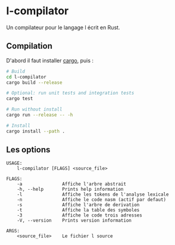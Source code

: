 # l-compilator

Un compilateur pour le langage l écrit en Rust.

## Compilation

D'abord il faut installer [cargo](https://rustup.rs/), puis :

```bash
# Build
cd l-compilator
cargo build --release

# Optional: run unit tests and integration tests
cargo test

# Run without install
cargo run --release -- -h

# Install
cargo install --path .
```

## Les options

```
USAGE:
    l-compilator [FLAGS] <source_file>

FLAGS:
    -a               Affiche l'arbre abstrait
    -h, --help       Prints help information
    -l               Affiche les tokens de l'analyse lexicale
    -n               Affiche le code nasm (actif par defaut)
    -s               Affiche l'arbre de derivation
    -t               Affiche la table des symboles
    -3               Affiche le code trois adresses
    -V, --version    Prints version information

ARGS:
    <source_file>    Le fichier l source
```
